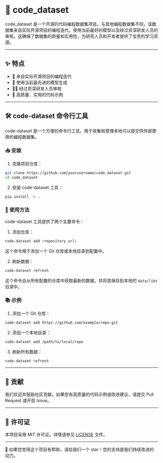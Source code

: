 
# 🚀 code_dataset

code_dataset 是一个开源的代码编程数据集项目。与其他编程数据集不同，该数据集来自实际开源项目的编程迭代，使用当前最好的模型以及经过资深研发人员的审核。这确保了数据集的质量和实用性，为研究人员和开发者提供了宝贵的学习资源。

---

## ✨ 特点

- 🌟 来自实际开源项目的编程迭代
- 🤖 使用当前最先进的模型生成
- 👨‍💻 经过资深研发人员审核
- 💎 高质量、实用的代码示例

---

## 🛠 code-dataset 命令行工具

code-dataset 是一个方便的命令行工具，用于收集和管理本地可以提交供外部使用的编程数据集。

### 📥 安装

1. 克隆项目仓库：

```bash
git clone https://github.com/yourusername/code_dataset.git
cd code_dataset
```

2. 安装 code-dataset 工具：

```bash
pip install -e .
```

### 🔧 使用方法

code-dataset 工具提供了两个主要命令：

1. 添加仓库：

```bash
code-dataset add <repository_url>
```

这个命令用于添加一个 Git 仓库或本地目录到配置中。

2. 刷新数据：

```bash
code-dataset refresh
```

这个命令会从所有配置的仓库中获取最新的数据，并将其保存到本地的 `data/libs` 目录中。

### 📚 示例

1. 添加一个 Git 仓库：

```bash
code-dataset add https://github.com/example/repo.git
```

2. 添加一个本地目录：

```bash
code-dataset add /path/to/local/repo
```

3. 刷新所有数据：

```bash
code-dataset refresh
```

---

## 🤝 贡献

我们欢迎并鼓励社区贡献。如果您有高质量的代码示例或改进建议，请提交 Pull Request 或开启 Issue。

---

## 📄 许可证

本项目采用 MIT 许可证。详情请参见 [LICENSE](LICENSE) 文件。

---

🌟 如果您觉得这个项目有帮助，请给我们一个 star！您的支持是我们持续改进的动力。
